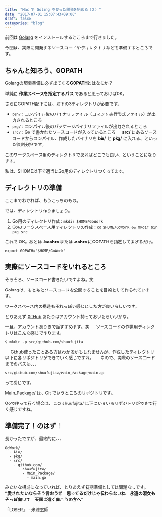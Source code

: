 ```yaml
---
title: "Mac で Golang を使った開発を始める（２）"
date: "2017-07-01 15:07:43+09:00"
draft: false
categories: "blog"
---
```

前回は [Golang](http://golang-jp.org/) をインストールするところまで行きました。

今回は、実際に開発するソースコードやディレクトリなどを準備するところです。

## ちゃんと知ろう、GOPATH

Golangの環境準備に必ず出てくる**GOPATH**とはなにか？

単純に **作業スペースを指定するパス** であると思っておけばOK。

さらにGOPATH配下には、以下の3ディレクトリが必要です。
　
* `bin/` : コンパイル後のバイナリファイル（コマンド実行形式ファイル）が出力されるところ
* `pkg/` : コンパイル後のパッケージバイナリファイルが出力されるところ
* `src/` : Go で書かれたソースコードが入っているところ
　
**src/** にあるソースコードからコンパイル、作成したバイナリを **bin/** と **pkg/** に入れる、といった役割分担です。

このワークスペース用のディレクトリであればどこでも良い、ということになります。

私は、$HOME以下で適当にGo用のディレクトリつくってます。

## ディレクトリの準備

ここまでわかれば、もうこっちのもの。

では、ディレクトリ作りましょう。

1. Go用のディレクトリ作成 : `mkdir $HOME/GoWork`
1. Goのワークスペース用ディレクトリの作成 : `cd $HOME/GoWork && mkdir bin pkg src`

これで OK。あとは **.bashrc** または **.zshrc** にGOPATHを指定してあげるだけ。

```
export GOPATH="$HOME/GoWork"
```

## 実際にソースコードをいれるところ

そろそろ、ソースコード書きたいですよね。笑

Golangは、もともとソースコードを公開することを目的として作られています。

ワークスペース内の構造もそれっぽい感じにした方が良いらしいです。

とりあえず [GitHub](https://github.com/) あたりはアカウント持っておいたらいいかな。

一旦、アカウントありきで話すすめます。笑
　
ソースコードの作業用ディレクトリはこんな感じで作ります。

```
$ mkdir -p src/github.com/shuufujita
```
　
Github使ったことある方はわかるかもしれませんが、作成したディレクトリ以下に各リポジトリができていく感じですね。
　
なので、実際のソースコードまでのパスは、、、

```
src/github.com/shuufujita/Main_Package/main.go
```

って感じです。

Main_Package/ は、Git でいうところのリポジトリです。

Goで作って行く場合は、この shuufujita/ 以下にいろいろリポジトリができて行く感じですね。

## 準備完了！のはず！

長かったですが、最終的に、、、

```
GoWork/
  - bin/
  - pkg/
  - src/
    - github.com/
      - shuufujita/
        - Main_Package/
          - main.go
```

みたいな構成になっていれば、とりあえず初期準備としては問題なしです。
　
**“愛されたいならそう言おうぜ　思ってるだけじゃ伝わらないね　永遠の淑女もそっぽ向いて　天国は遠く向こうの方へ”**

「LOSER」 - 米津玄師